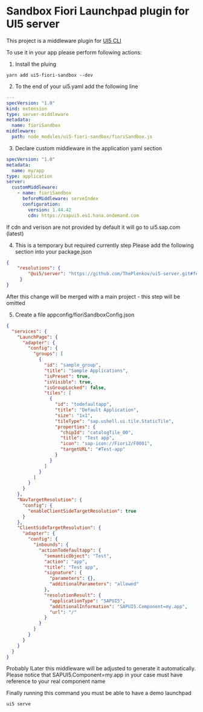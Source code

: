 # Sandbox Fiori Launchpad plugin for UI5 server

This project is a middleware plugin for  [UI5 CLI](https://sap.github.io/ui5-tooling/pages/CLI/)

To use it in your app please perform following actions:

1.  Install the pluing
```
yarn add ui5-fiori-sandbox --dev
```

2. To the end of your ui5.yaml add the following line
```yaml
---
specVersion: "1.0"
kind: extension
type: server-middleware
metadata:
  name: fioriSandbox
middleware:
  path: node_modules/ui5-fiori-sandbox/fioriSandbox.js
```

3. Declare custom middleware in the application yaml section
```yaml
specVersion: "1.0"
metadata:
  name: my/app
type: application
server:
  customMiddleware:
    - name: fioriSandbox
      beforeMiddleware: serveIndex
      configuration:
        version: 1.44.42
        cdn: https://sapui5.eu1.hana.ondemand.com

```
If cdn and verison are not provided by default it will go to ui5.sap.com (latest)

4. This is a temporary but required currently step
Please add the following section into your package.json
```json
{
    "resolutions": {
        "@ui5/server": "https://github.com/ThePlenkov/ui5-server.git#feature/app-in-middleware"
     }
}
```
After this change will be merged with a main project - this step will be omitted

5. Create a file appconfig/fioriSandboxConfig.json
```json
{
  "services": {
    "LaunchPage": {
      "adapter": {
        "config": {
          "groups": [
            {
              "id": "sample_group",
              "title": "Sample Applications",
              "isPreset": true,
              "isVisible": true,
              "isGroupLocked": false,
              "tiles": [
                {
                  "id": "todefaultapp",
                  "title": "Default Application",
                  "size": "1x1",
                  "tileType": "sap.ushell.ui.tile.StaticTile",
                  "properties": {
                    "chipId": "catalogTile_00",
                    "title": "Test app",
                    "icon": "sap-icon://Fiori2/F0001",
                    "targetURL": "#Test-app"
                  }
                }
              ]
            }
          ]
        }
      }
    },
    "NavTargetResolution": {
      "config": {
        "enableClientSideTargetResolution": true
      }
    },
    "ClientSideTargetResolution": {
      "adapter": {
        "config": {
          "inbounds": {
            "actionTodefaultapp": {
              "semanticObject": "Test",
              "action": "app",
              "title": "Test app",
              "signature": {
                "parameters": {},
                "additionalParameters": "allowed"
              },
              "resolutionResult": {
                "applicationType": "SAPUI5",
                "additionalInformation": "SAPUI5.Component=my.app",
                "url": "/"
              }
            }
          }
        }
      }
    }
  }
}
```

Probably lLater this middleware will be adjusted to generate it automatically.
Please notice that SAPUI5.Component=my.app in your case must have reference to your real component name

Finally running this command you must be able to have a demo launchpad
```
ui5 serve
```




